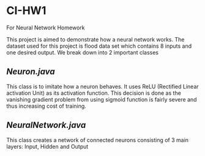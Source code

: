 # CI-HW1
 For Neural Network Homework

 This project is aimed to demonstrate how a neural network works. The dataset used for this project is flood data set which contains 8 inputs and one desired output. We break down into 2 important classes

## ***Neuron.java***
 This class is to imitate how a neuron behaves. It uses ReLU (Rectified Linear activation Unit) as its activation function. This decision is done as the vanishing gradient problem from using sigmoid function is fairly severe and thus increasing cost of training.

## ***NeuralNetwork.java***
 This class creates a network of connected neurons consisting of 3 main layers: Input, Hidden and Output
